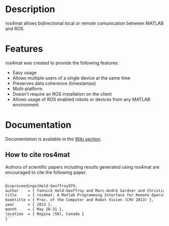 # Description #
ros4mat allows bidirectional local or remote comunication between MATLAB and ROS.

# Features #

ros4mat was created to provide the following features:

  * Easy usage
  * Allows multiple users of a single device at the same time
  * Preserves data coherence (timestamps)
  * Multi-platform
  * Doesn't require an ROS installation on the client
  * Allows usage of ROS enabled robots or devices from any MATLAB environment

# Documentation #

Documentation is available in the [Wiki section](https://code.google.com/p/ros4mat/w/list).

## How to cite ros4mat ##
Authors of scientific papers including results generated using ros4mat are encouraged to cite the following paper.

```xml

@inproceedings{Hold-Geoffroy979,
author    = { Yannick Hold-Geoffroy and Marc-André Gardner and Christian Gagné and Maxime Latulippe and Philippe Giguère },
title     = { ros4mat: A Matlab Programming Interface for Remote Operations of ROS-based Robotic Devices in an Educational Context },
booktitle = { Proc. of the Computer and Robot Vision (CRV 2013) },
year      = { 2013 },
month     = { May 28-31 },
location  = { Regina (SK), Canada }
}```